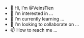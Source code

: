 - 👋 Hi, I’m @VeinsTien
- 👀 I’m interested in ...
- 🌱 I’m currently learning ...
- 💞️ I’m looking to collaborate on ...
- 📫 How to reach me ...

<!---
VeinsTien/VeinsTien is a ✨ special ✨ repository because its `README.md` (this file) appears on your GitHub profile.
You can click the Preview link to take a look at your changes.
--->
